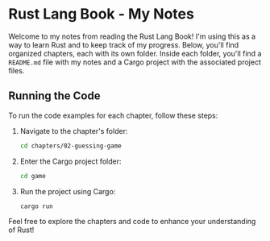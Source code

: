 # Rust Lang Book - My Notes

Welcome to my notes from reading the Rust Lang Book! I'm using this as a way to learn Rust and to keep track of my progress. Below, you'll find organized chapters, each with its own folder. Inside each folder, you'll find a `README.md` file with my notes and a Cargo project with the associated project files.

## Running the Code

To run the code examples for each chapter, follow these steps:

1. Navigate to the chapter's folder:

   ```bash
   cd chapters/02-guessing-game
   ```

2. Enter the Cargo project folder:

   ```bash
   cd game
   ```

3. Run the project using Cargo:
   ```bash
   cargo run
   ```

Feel free to explore the chapters and code to enhance your understanding of Rust!
